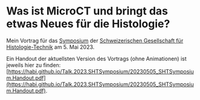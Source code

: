 # Was ist MicroCT und bringt das etwas Neues für die Histologie?

Mein Vortrag für das [Symposium](https://swisshistotech.ch/de/symposium-workshops) der [Schweizerischen Gesellschaft für Histologie-Technik](https://swisshistotech.ch/) am 5. Mai 2023.

Ein Handout der aktuellsten Version des Vortrags (ohne Animationen) ist jeweils hier zu finden: [https://habi.github.io/Talk.2023.SHTSymposium/20230505_SHTSymposium.Handout.pdf](https://habi.github.io/Talk.2023.SHTSymposium/20230505_SHTSymposium.Handout.pdf).
